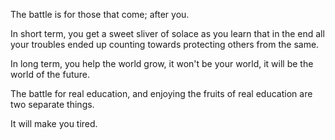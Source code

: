 The battle is for those that come; after you.

In short term, you get a sweet sliver of solace as you learn that in the
end all your troubles ended up counting towards protecting others from the
same.

In long term, you help the world grow, it won't be your world, it will be
the world of the future.

The battle for real education, and enjoying the fruits of real education
are two separate things.

It will make you tired.